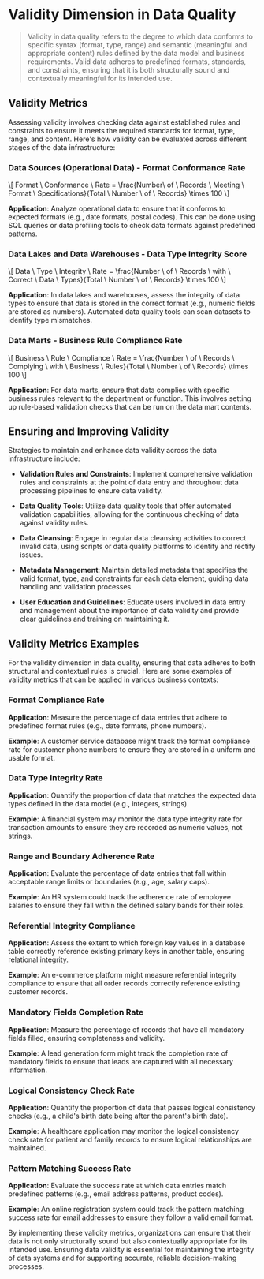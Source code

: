 # Validity Dimension in Data Quality
> Validity in data quality refers to the degree to which data conforms to specific syntax (format, type, range) and semantic (meaningful and appropriate content) rules defined by the data model and business requirements. Valid data adheres to predefined formats, standards, and constraints, ensuring that it is both structurally sound and contextually meaningful for its intended use.

## Validity Metrics
Assessing validity involves checking data against established rules and constraints to ensure it meets the required standards for format, type, range, and content. Here's how validity can be evaluated across different stages of the data infrastructure:

### Data Sources (Operational Data) - Format Conformance Rate
\\[ Format \ Conformance \ Rate = \frac{Number\ of \ Records \ Meeting \ Format \ Specifications}{Total \ Number \ of \ Records} \times 100 \\]

**Application**: Analyze operational data to ensure that it conforms to expected formats (e.g., date formats, postal codes). This can be done using SQL queries or data profiling tools to check data formats against predefined patterns.

### Data Lakes and Data Warehouses - Data Type Integrity Score
\\[ Data \ Type \ Integrity \ Rate = \frac{Number \ of \ Records \ with \ Correct \ Data \ Types}{Total \ Number \ of \ Records} \times 100 \\]

**Application**: In data lakes and warehouses, assess the integrity of data types to ensure that data is stored in the correct format (e.g., numeric fields are stored as numbers). Automated data quality tools can scan datasets to identify type mismatches.

### Data Marts - Business Rule Compliance Rate
\\[ Business \ Rule \ Compliance \ Rate = \frac{Number \ of \ Records \ Complying \ with \ Business \ Rules}{Total \ Number \ of \ Records} \times 100 \\]

**Application**: For data marts, ensure that data complies with specific business rules relevant to the department or function. This involves setting up rule-based validation checks that can be run on the data mart contents.

## Ensuring and Improving Validity
Strategies to maintain and enhance data validity across the data infrastructure include:

* **Validation Rules and Constraints**:
  Implement comprehensive validation rules and constraints at the point of data entry and throughout data processing pipelines to ensure data validity.

* **Data Quality Tools**:
  Utilize data quality tools that offer automated validation capabilities, allowing for the continuous checking of data against validity rules.

* **Data Cleansing**:
  Engage in regular data cleansing activities to correct invalid data, using scripts or data quality platforms to identify and rectify issues.

* **Metadata Management**:
  Maintain detailed metadata that specifies the valid format, type, and constraints for each data element, guiding data handling and validation processes.

* **User Education and Guidelines**:
  Educate users involved in data entry and management about the importance of data validity and provide clear guidelines and training on maintaining it.

## Validity Metrics Examples
For the validity dimension in data quality, ensuring that data adheres to both structural and contextual rules is crucial. Here are some examples of validity metrics that can be applied in various business contexts:

### Format Compliance Rate
**Application**: Measure the percentage of data entries that adhere to predefined format rules (e.g., date formats, phone numbers).

**Example**: A customer service database might track the format compliance rate for customer phone numbers to ensure they are stored in a uniform and usable format.

### Data Type Integrity Rate
**Application**: Quantify the proportion of data that matches the expected data types defined in the data model (e.g., integers, strings).

**Example**: A financial system may monitor the data type integrity rate for transaction amounts to ensure they are recorded as numeric values, not strings.

### Range and Boundary Adherence Rate
**Application**: Evaluate the percentage of data entries that fall within acceptable range limits or boundaries (e.g., age, salary caps).

**Example**: An HR system could track the adherence rate of employee salaries to ensure they fall within the defined salary bands for their roles.

### Referential Integrity Compliance
**Application**: Assess the extent to which foreign key values in a database table correctly reference existing primary keys in another table, ensuring relational integrity.

**Example**: An e-commerce platform might measure referential integrity compliance to ensure that all order records correctly reference existing customer records.

### Mandatory Fields Completion Rate
**Application**: Measure the percentage of records that have all mandatory fields filled, ensuring completeness and validity.

**Example**: A lead generation form might track the completion rate of mandatory fields to ensure that leads are captured with all necessary information.

### Logical Consistency Check Rate
**Application**: Quantify the proportion of data that passes logical consistency checks (e.g., a child's birth date being after the parent's birth date).

**Example**: A healthcare application may monitor the logical consistency check rate for patient and family records to ensure logical relationships are maintained.

### Pattern Matching Success Rate
**Application**: Evaluate the success rate at which data entries match predefined patterns (e.g., email address patterns, product codes).

**Example**: An online registration system could track the pattern matching success rate for email addresses to ensure they follow a valid email format.

By implementing these validity metrics, organizations can ensure that their data is not only structurally sound but also contextually appropriate for its intended use. Ensuring data validity is essential for maintaining the integrity of data systems and for supporting accurate, reliable decision-making processes.
